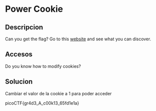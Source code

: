 # Power Cookie

## Descripcion
Can you get the flag? Go to this [website](http://saturn.picoctf.net:52021/) and see what you can discover.

## Accesos
Do you know how to modify cookies?

## Solucion
Cambiar el valor de la cookie a 1 para poder acceder

picoCTF{gr4d3_A_c00k13_65fd1e1a}